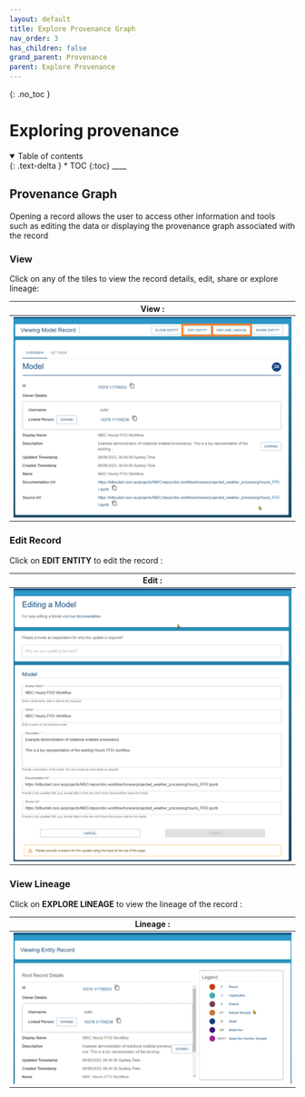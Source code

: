 ```yaml
---
layout: default
title: Explore Provenance Graph
nav_order: 3
has_children: false
grand_parent: Provenance
parent: Explore Provenance
---
```


{: .no_toc }
# Exploring provenance
<details  open markdown="block">
  <summary>
    Table of contents
  </summary>
{: .text-delta }
* TOC
{:toc}
____
</details>

## Provenance Graph

Opening a record allows the user to access other information and tools such as editing the data or displaying the provenance graph associated with the record

### View 

Click on any of the tiles to view the record details, edit, share or explore lineage:

|                                   View :                               |
| :-----------------------------------------------------------------------------: | 
| <img src="../../assets/images/provenance/90_ViewRecord.png" alt="drawing" width="600"/>      |

### Edit Record 

Click on **EDIT ENTITY** to edit the record :

|                                   Edit :                               |
| :-----------------------------------------------------------------------------: | 
| <img src="../../assets/images/provenance/100_EditRecord.png" alt="drawing" width="600"/>      |

### View Lineage 

Click on **EXPLORE LINEAGE** to view the lineage of the record :

|                                   Lineage :                               |
| :-----------------------------------------------------------------------------: | 
| <img src="../../assets/images/provenance/110_ExploreLineage.png" alt="drawing" width="600"/>      |
